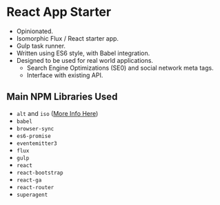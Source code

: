 React App Starter
==================
 * Opinionated.
 * Isomorphic Flux / React starter app.
 * Gulp task runner.
 * Written using ES6 style, with Babel integration.
 * Designed to be used for real world applications.
      * Search Engine Optimizations (SE0) and social network meta tags.
      * Interface with existing API.

## Main NPM Libraries Used
 * `alt` and `iso` ([More Info Here](http://www.slideshare.net/spikebrehm/the-evolution-of-airbnbs-frontend))
 * `babel`
 * `browser-sync`
 * `es6-promise`
 * `eventemitter3`
 * `flux`
 * `gulp`
 * `react`
 * `react-bootstrap`
 * `react-ga`
 * `react-router`
 * `superagent`
